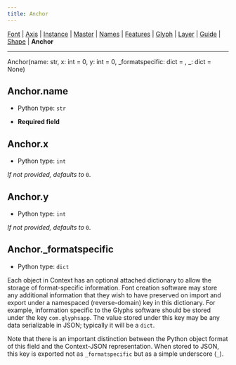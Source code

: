 ```yaml
---
title: Anchor
---
```


[Font](Font.md) | [Axis](Axis.md) | [Instance](Instance.md) | [Master](Master.md) | [Names](Names.md) | [Features](Features.md) | [Glyph](Glyph.md) | [Layer](Layer.md) | [Guide](Guide.md) | [Shape](Shape.md) | **Anchor**

---

Anchor(name: str, x: int = 0, y: int = 0, _formatspecific: dict = <factory>, _: dict = None)
## Anchor.name

* Python type: `str`

* **Required field**




## Anchor.x

* Python type: `int`


*If not provided, defaults to* `0`.


## Anchor.y

* Python type: `int`


*If not provided, defaults to* `0`.


## Anchor._formatspecific

* Python type: `dict`


Each object in Context has an optional attached dictionary to allow the storage
of format-specific information. Font creation software may store any additional
information that they wish to have preserved on import and export under a
namespaced (reverse-domain) key in this dictionary. For example, information
specific to the Glyphs software should be stored under the key `com.glyphsapp`.
The value stored under this key may be any data serializable in JSON; typically
it will be a `dict`.

Note that there is an important distinction between the Python object format
of this field and the Context-JSON representation. When stored to JSON, this key
is exported not as `_formatspecific` but as a simple underscore (`_`).



